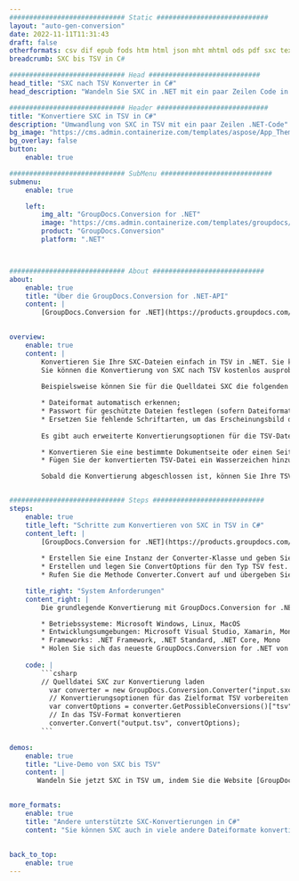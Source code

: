 ```yaml
---
############################# Static ############################
layout: "auto-gen-conversion"
date: 2022-11-11T11:31:43
draft: false
otherformats: csv dif epub fods htm html json mht mhtml ods pdf sxc tex tsv xlam xls xlsb xlsm xlsx xlt xltm xltx xml xps
breadcrumb: SXC bis TSV in C#

############################# Head ############################
head_title: "SXC nach TSV Konverter in C#"
head_description: "Wandeln Sie SXC in .NET mit ein paar Zeilen Code in TSV um. Verwenden Sie die GroupDocs Document Conversion API, um über 160 Dateiformate zu konvertieren."

############################# Header ############################
title: "Konvertiere SXC in TSV in C#"
description: "Umwandlung von SXC in TSV mit ein paar Zeilen .NET-Code"
bg_image: "https://cms.admin.containerize.com/templates/aspose/App_Themes/V3/images/bg/header1.png"
bg_overlay: false
button:
    enable: true

############################# SubMenu ############################
submenu:
    enable: true

    left:
        img_alt: "GroupDocs.Conversion for .NET"
        image: "https://cms.admin.containerize.com/templates/groupdocs/images/product-logos/90x90-noborder/groupdocs-conversion-net.png"
        product: "GroupDocs.Conversion"
        platform: ".NET"



############################# About ############################
about:
    enable: true
    title: "Über die GroupDocs.Conversion for .NET-API"
    content: |
        [GroupDocs.Conversion for .NET](https://products.groupdocs.com/conversion/net/) kann verwendet werden, um Microsoft Word, Excel, PowerPoint, PDF, Visio und andere Formate zu konvertieren. GroupDocs.Conversion ist eine eigenständige API, die sich für Backend- und interne Systeme eignet, bei denen eine hohe Leistung erforderlich ist. Es ist unabhängig von Software wie Microsoft oder Open Office.
    

overview:
    enable: true
    content: |
        Konvertieren Sie Ihre SXC-Dateien einfach in TSV in .NET. Sie können nur ein paar C#-Codezeilen auf jeder Plattform Ihrer Wahl verwenden, z. B. Windows, Linux, macOS.
        Sie können die Konvertierung von SXC nach TSV kostenlos ausprobieren und die Qualität der Konvertierungsergebnisse bewerten. Neben einfachen Dateikonvertierungsszenarien können Sie erweiterte Optionen zum Laden der Quelldatei SXC und zum Speichern des Ausgabeergebnisses TSV ausprobieren. 
        
        Beispielsweise können Sie für die Quelldatei SXC die folgenden Ladeoptionen verwenden:

        * Dateiformat automatisch erkennen;
        * Passwort für geschützte Dateien festlegen (sofern Dateiformat dies unterstützt);
        * Ersetzen Sie fehlende Schriftarten, um das Erscheinungsbild des Dokuments beizubehalten.
        
        Es gibt auch erweiterte Konvertierungsoptionen für die TSV-Datei:

        * Konvertieren Sie eine bestimmte Dokumentseite oder einen Seitenbereich;
        * Fügen Sie der konvertierten TSV-Datei ein Wasserzeichen hinzu und vieles mehr.

        Sobald die Konvertierung abgeschlossen ist, können Sie Ihre TSV-Datei im lokalen Dateipfad oder auf einem Speicher von Drittanbietern wie FTP, Amazon S3, Google Drive, Dropbox usw. speichern. Bitte beachten Sie, dass Sie SXC in TSV muss keine zusätzliche Software installiert werden - wie MS Office, Open Office, Adobe Acrobat Reader etc.


############################# Steps ############################
steps:
    enable: true
    title_left: "Schritte zum Konvertieren von SXC in TSV in C#"
    content_left: |
        [GroupDocs.Conversion for .NET](https://products.groupdocs.com/conversion/net/) erleichtert Entwicklern das Konvertieren einer SXC-Datei in TSV mit wenigen Codezeilen.
        
        * Erstellen Sie eine Instanz der Converter-Klasse und geben Sie die Datei SXC mit dem vollständigen Pfad an
        * Erstellen und legen Sie ConvertOptions für den Typ TSV fest.
        * Rufen Sie die Methode Converter.Convert auf und übergeben Sie den vollständigen Pfad und das Format (TSV) als Parameter

    title_right: "System Anforderungen"
    content_right: |
        Die grundlegende Konvertierung mit GroupDocs.Conversion for .NET kann in nur wenigen einfachen Schritten durchgeführt werden. Unsere APIs werden auf allen wichtigen Plattformen und Betriebssystemen unterstützt. Stellen Sie vor dem Ausführen des folgenden Codes sicher, dass die folgenden Voraussetzungen auf Ihrem System installiert sind.

        * Betriebssysteme: Microsoft Windows, Linux, MacOS
        * Entwicklungsumgebungen: Microsoft Visual Studio, Xamarin, MonoDevelop
        * Frameworks: .NET Framework, .NET Standard, .NET Core, Mono
        * Holen Sie sich das neueste GroupDocs.Conversion for .NET von [Nuget](https://www.nuget.org/packages/groupdocs.conversion)
         
    code: |
        ```csharp    
        // Quelldatei SXC zur Konvertierung laden
          var converter = new GroupDocs.Conversion.Converter("input.sxc");
          // Konvertierungsoptionen für das Zielformat TSV vorbereiten
          var convertOptions = converter.GetPossibleConversions()["tsv"].ConvertOptions;
          // In das TSV-Format konvertieren
          converter.Convert("output.tsv", convertOptions);
        ```

demos:
    enable: true
    title: "Live-Demo von SXC bis TSV"
    content: |
       Wandeln Sie jetzt SXC in TSV um, indem Sie die Website [GroupDocs.Conversion App](https://products.groupdocs.app/conversion/family) besuchen. Die Online-Demo hat die folgenden Vorteile
          

more_formats:
    enable: true
    title: "Andere unterstützte SXC-Konvertierungen in C#"
    content: "Sie können SXC auch in viele andere Dateiformate konvertieren. Bitte sehen Sie sich die Liste unten an."
       
       
back_to_top:
    enable: true
---
```

